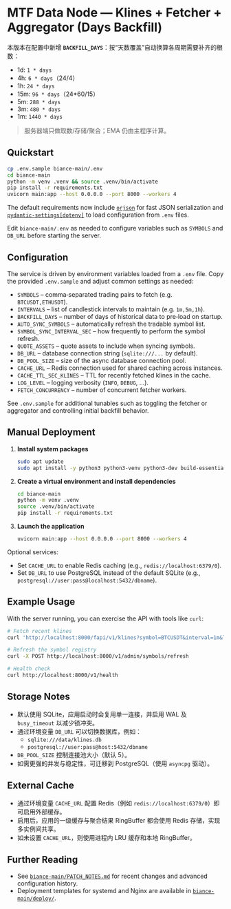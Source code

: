 # MTF Data Node — Klines + Fetcher + Aggregator (Days Backfill)

本版本在配置中新增 **`BACKFILL_DAYS`**：按“天数覆盖”自动换算各周期需要补齐的根数：
- 1d: `1 * days`
- 4h: `6 * days`（24/4）
- 1h: `24 * days`
- 15m: `96 * days`（24*60/15）
- 5m: `288 * days`
- 3m: `480 * days`
- 1m: `1440 * days`

> 服务器端只做取数/存储/聚合；EMA 仍由主程序计算。

## Quickstart
```bash
cp .env.sample biance-main/.env
cd biance-main
python -m venv .venv && source .venv/bin/activate
pip install -r requirements.txt
uvicorn main:app --host 0.0.0.0 --port 8000 --workers 4
```

The default requirements now include [`orjson`](https://pypi.org/project/orjson/)
for fast JSON serialization and
[`pydantic-settings[dotenv]`](https://docs.pydantic.dev/latest/concepts/pydantic_settings/)
to load configuration from `.env` files.

Edit `biance-main/.env` as needed to configure variables such as `SYMBOLS` and `DB_URL` before starting the server.

## Configuration

The service is driven by environment variables loaded from a `.env` file. Copy
the provided `.env.sample` and adjust common settings as needed:

- `SYMBOLS` – comma‑separated trading pairs to fetch (e.g. `BTCUSDT,ETHUSDT`).
- `INTERVALS` – list of candlestick intervals to maintain (e.g. `1m,5m,1h`).
- `BACKFILL_DAYS` – number of days of historical data to pre‑load on startup.
- `AUTO_SYNC_SYMBOLS` – automatically refresh the tradable symbol list.
- `SYMBOL_SYNC_INTERVAL_SEC` – how frequently to perform the symbol refresh.
- `QUOTE_ASSETS` – quote assets to include when syncing symbols.
- `DB_URL` – database connection string (`sqlite:///...` by default).
- `DB_POOL_SIZE` – size of the async database connection pool.
- `CACHE_URL` – Redis connection used for shared caching across instances.
- `CACHE_TTL_SEC_KLINES` – TTL for recently fetched klines in the cache.
- `LOG_LEVEL` – logging verbosity (`INFO`, `DEBUG`, …).
- `FETCH_CONCURRENCY` – number of concurrent fetcher workers.

See `.env.sample` for additional tunables such as toggling the fetcher or
aggregator and controlling initial backfill behavior.

## Manual Deployment

1. **Install system packages**
   ```bash
   sudo apt update
   sudo apt install -y python3 python3-venv python3-dev build-essential
   ```
2. **Create a virtual environment and install dependencies**
   ```bash
   cd biance-main
   python -m venv .venv
   source .venv/bin/activate
   pip install -r requirements.txt
   ```
3. **Launch the application**
   ```bash
   uvicorn main:app --host 0.0.0.0 --port 8000 --workers 4
   ```

Optional services:

- Set `CACHE_URL` to enable Redis caching (e.g., `redis://localhost:6379/0`).
- Set `DB_URL` to use PostgreSQL instead of the default SQLite (e.g., `postgresql://user:pass@localhost:5432/dbname`).

## Example Usage

With the server running, you can exercise the API with tools like `curl`:

```bash
# Fetch recent klines
curl 'http://localhost:8000/fapi/v1/klines?symbol=BTCUSDT&interval=1m&limit=5'

# Refresh the symbol registry
curl -X POST http://localhost:8000/v1/admin/symbols/refresh

# Health check
curl http://localhost:8000/v1/health
```

## Storage Notes

- 默认使用 SQLite，应用启动时会复用单一连接，并启用 WAL 及 `busy_timeout` 以减少锁冲突。
- 通过环境变量 `DB_URL` 可以切换数据库，例如：
  - `sqlite:///data/klines.db`
  - `postgresql://user:pass@host:5432/dbname`
- `DB_POOL_SIZE` 控制连接池大小（默认 5）。
- 如需更强的并发与稳定性，可迁移到 PostgreSQL（使用 `asyncpg` 驱动）。

## External Cache

- 通过环境变量 `CACHE_URL` 配置 Redis（例如 `redis://localhost:6379/0`）即可启用外部缓存。
- 启用后，应用的一级缓存与聚合结果 RingBuffer 都会使用 Redis 存储，实现多实例间共享。
- 如未设置 `CACHE_URL`，则使用进程内 LRU 缓存和本地 RingBuffer。

## Further Reading

- See [`biance-main/PATCH_NOTES.md`](biance-main/PATCH_NOTES.md) for recent
  changes and advanced configuration history.
- Deployment templates for systemd and Nginx are available in
  [`biance-main/deploy/`](biance-main/deploy/).
